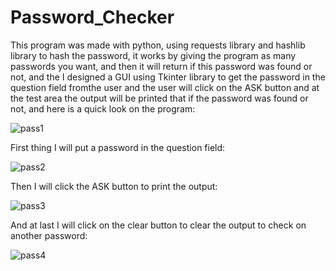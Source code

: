 # Password_Checker

This program was made with python, using requests library and hashlib library to hash the password,
it works by giving the program as many passwords you want, and then it will return if this password was 
found or not, and the I designed a GUI using Tkinter library to get the password in the question field fromthe user and the
user will click on the ASK button and at the test area the output will be printed that if the password was found or not, and
here is a quick look on the program:

![pass1](https://user-images.githubusercontent.com/74671857/140299606-cc244798-c05f-4cdc-8f4b-6fa1b3a427f0.JPG)
 
 First thing I will put a password in the question field:
 
 ![pass2](https://user-images.githubusercontent.com/74671857/140299654-6e5181f9-ac04-46a6-8257-0200f4d9bc1d.JPG)

Then I will click the ASK button to print the output:

![pass3](https://user-images.githubusercontent.com/74671857/140299710-52470681-9149-48c8-89eb-89ed845f087d.JPG)

And at last I will click on the clear button to clear the output to check on another password:

![pass4](https://user-images.githubusercontent.com/74671857/140299797-cfaee7b5-fc5e-4954-9d0c-20c7c78c3b81.JPG)
